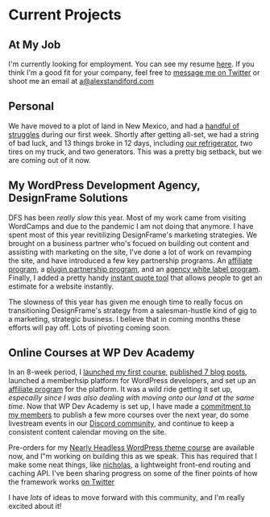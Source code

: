# Current Projects

## At My Job

I'm currently looking for employment. You can see my resume [here](https://github.com/alexstandiford/alexstandiford/blob/main/resume.md). If you think I'm a good fit for your company, feel free to [message me on Twitter](twitter.com/alexStandiford) or shoot me an email at a@alexstandiford.com

## Personal

We have moved to a plot of land in New Mexico, and had a [handful of struggles](https://casualweirdness.life/life-off-grid-in-new-mexico-week-1/) during our first week. Shortly after getting all-set, we had a string of bad luck, and 13 things broke in 12 days, including [our refrigerator](https://twitter.com/AlexStandiford/status/1421146904423849987), two tires on my truck, and two generators. This was a pretty big setback, but we are coming out of it now.

## My WordPress Development Agency, DesignFrame Solutions

DFS has been _really slow_ this year. Most of my work came from visiting WordCamps and due to the pandemic I am not doing that anymore. I have spent most of this year revitilizing DesignFrame's marketing strategies. We brought on a business partner who's focued on building out content and assisting with marketing on the site, I've done a lot of work on revamping the site, and have introduced a few key partnership programs. An [affiliate program](https://designframesolutions.com/become-an-affiliate/), a [plugin partnership program](https://designframesolutions.com/plugin-support-program/), and an [agency white label program](https://designframesolutions.com/wordpress-agency-white-label-program/). Finally, I added a pretty handy [instant quote tool](https://designframesolutions.com/quiz/) that allows people to get an estimate for a website instantly.

The slowness of this year has given me enough time to really focus on transitioning DesignFrame's strategy from a salesman-hustle kind of gig to a marketing, strategic business. I believe that in coming months these efforts will pay off. Lots of pivoting coming soon.

## Online Courses at WP Dev Academy

In an 8-week period, I [launched my first course](https://www.wpdev.academy/course/beer-lister-plugin/), [published 7 blog posts](https://www.wpdev.academy/archives/), launched a memberhsip platform for WordPress developers, and set up an [affiliate program](https://www.wpdev.academy/affiliate-program/) for the platform. It was a wild ride getting it set up, _especailly since I was also dealing with moving onto our land at the same time_. Now that WP Dev Academy is set up, I have made a [commitment to my members](https://www.wpdev.academy/membership/premium/) to publish a few more courses over the next year, do some livestream events in our [Discord community](http://community.wpdev.academy/), and continue to keep a consistent content calendar moving on the site.

Pre-orders for my [Nearly Headless WordPress theme course](https://www.wpdev.academy/course/build-a-nearly-headless-wordpress-site-using-alpinejs/) are available now, and I"m working on building this as we speak. This has required that I make some neat things, like [nicholas](github.com/alexstandiford/nicholas), a lightweight front-end routing and caching API. I've been sharing progress on some of the finer points of how the framework works [on Twitter](https://twitter.com/AlexStandiford/status/1425996271836299264)

I have _lots_ of ideas to move forward with this community, and I'm really excited about it!
